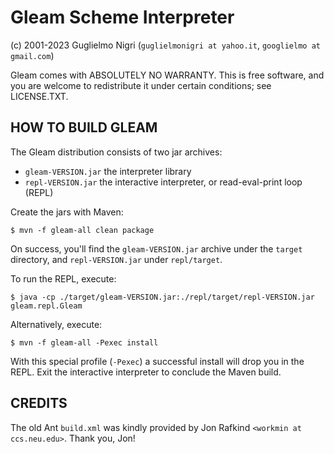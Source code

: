 Gleam Scheme Interpreter
========================

(c) 2001-2023 Guglielmo Nigri
(`guglielmonigri at yahoo.it`, `googlielmo at gmail.com`)

Gleam comes with ABSOLUTELY NO WARRANTY.  This is free software, and you are
welcome to redistribute it under certain conditions; see LICENSE.TXT.

HOW TO BUILD GLEAM
------------------

The Gleam distribution consists of two jar archives:

 - `gleam-VERSION.jar` the interpreter library
 - `repl-VERSION.jar` the interactive interpreter, or read-eval-print loop (REPL)

Create the jars with Maven:

    $ mvn -f gleam-all clean package

On success, you'll find the `gleam-VERSION.jar` archive under the `target` directory, and
`repl-VERSION.jar` under `repl/target`.

To run the REPL, execute:

    $ java -cp ./target/gleam-VERSION.jar:./repl/target/repl-VERSION.jar gleam.repl.Gleam

Alternatively, execute:

    $ mvn -f gleam-all -Pexec install

With this special profile (`-Pexec`) a successful install will drop you in the REPL.
Exit the interactive interpreter to conclude the Maven build.

CREDITS
-------

The old Ant `build.xml` was kindly provided by Jon Rafkind `<workmin at ccs.neu.edu>`.
Thank you, Jon!